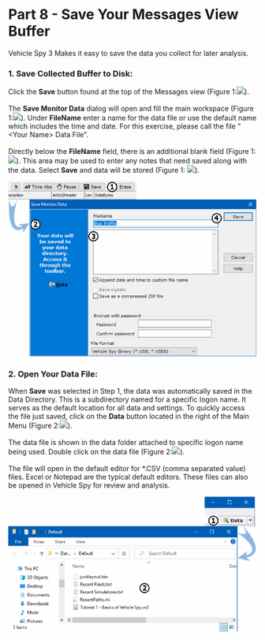 # Part 8 - Save Your Messages View Buffer

Vehicle Spy 3 Makes it easy to save the data you collect for later analysis.

### 1. Save Collected Buffer to Disk:

Click the **Save** button found at the top of the Messages view (Figure 1:![](https://cdn.intrepidcs.net/support/VehicleSpy/assets/smOne.gif)).\
\
The **Save Monitor Data** dialog will open and fill the main workspace (Figure 1:![](https://cdn.intrepidcs.net/support/VehicleSpy/assets/smTwo.gif)). Under **FileName** enter a name for the data file or use the default name which includes the time and date. For this exercise, please call the file "\<Your Name> Data File".\
\
Directly below the **FileName** field, there is an additional blank field (Figure 1:![](https://cdn.intrepidcs.net/support/VehicleSpy/assets/smThree.gif)). This area may be used to enter any notes that need saved along with the data. Select **Save** and data will be stored (Figure 1: ![](https://cdn.intrepidcs.net/support/VehicleSpy/assets/smFour.gif)).

![Figure 1: Naming and saving your buffer file on Messages view.](../../.gitbook/assets/spyexample1.8.gif)

### 2. Open Your Data File:

When **Save** was selected in Step 1, the data was automatically saved in the Data Directory. This is a subdirectory named for a specific logon name. It serves as the default location for all data and settings. To quickly access the file just saved, click on the **Data** button located in the right of the Main Menu (Figure 2:![](https://cdn.intrepidcs.net/support/VehicleSpy/assets/smOne.gif)).\
\
The data file is shown in the data folder attached to specific logon name being used. Double click on the data file (Figure 2:![](https://cdn.intrepidcs.net/support/VehicleSpy/assets/smTwo.gif)).\
\
The file will open in the default editor for \*.CSV (comma separated value) files. Excel or Notepad are the typical default editors. These files can also be opened in Vehicle Spy for review and analysis.

![Figure 2: Opening your saved data file.](../../.gitbook/assets/spyexample1.8.2.gif)
